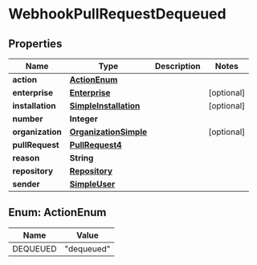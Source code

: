 

# WebhookPullRequestDequeued


## Properties

| Name | Type | Description | Notes |
|------------ | ------------- | ------------- | -------------|
|**action** | [**ActionEnum**](#ActionEnum) |  |  |
|**enterprise** | [**Enterprise**](Enterprise.md) |  |  [optional] |
|**installation** | [**SimpleInstallation**](SimpleInstallation.md) |  |  [optional] |
|**number** | **Integer** |  |  |
|**organization** | [**OrganizationSimple**](OrganizationSimple.md) |  |  [optional] |
|**pullRequest** | [**PullRequest4**](PullRequest4.md) |  |  |
|**reason** | **String** |  |  |
|**repository** | [**Repository**](Repository.md) |  |  |
|**sender** | [**SimpleUser**](SimpleUser.md) |  |  |



## Enum: ActionEnum

| Name | Value |
|---- | -----|
| DEQUEUED | &quot;dequeued&quot; |



